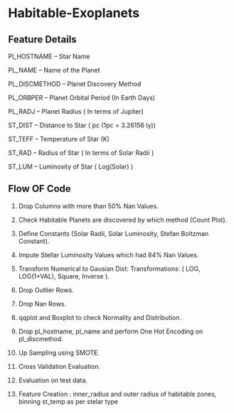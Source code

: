 # Habitable-Exoplanets

## Feature Details

Pl_HOSTNAME – Star Name

PL_NAME – Name of the Planet 

PL_DISCMETHOD – Planet Discovery Method

PL_ORBPER – Planet Orbital Period (In Earth Days)

PL_RADJ – Planet Radius ( In terms of Jupiter)

ST_DIST – Distance to Star ( pc (1pc = 3.26156 ly))

ST_TEFF – Temperature of Star (K)

ST_RAD – Radius of Star ( In terms of Solar Radii )

ST_LUM – Luminosity of Star ( Log(Solar) )

## Flow OF Code

1. Drop Columns with more than 50% Nan Values.

2. Check Habitable Planets are discovered by which method (Count Plot).

3. Define Constants (Solar Radii, Solar Luminosity, Stefan Boltzman Constant).

4. Impute Stellar Luminosity Values which had 84% Nan Values.

5. Transform Numerical to Gausian Dist:
	Transformations: ( LOG, LOG(1+VAL), Square, Inverse ).

6. Drop Outlier Rows.

7. Drop Nan Rows.

9. qqplot and Boxplot to check Normality and Distribution.

10. Drop pl_hostname, pl_name and perform One Hot Encoding on pl_discmethod.

11. Up Sampling using SMOTE.

13. Cross Validation Evaluation.

14. Evaluation on test data.

15. Feature Creation : inner_radius and outer radius of habitable zones, binning st_temp as per stelar type 
